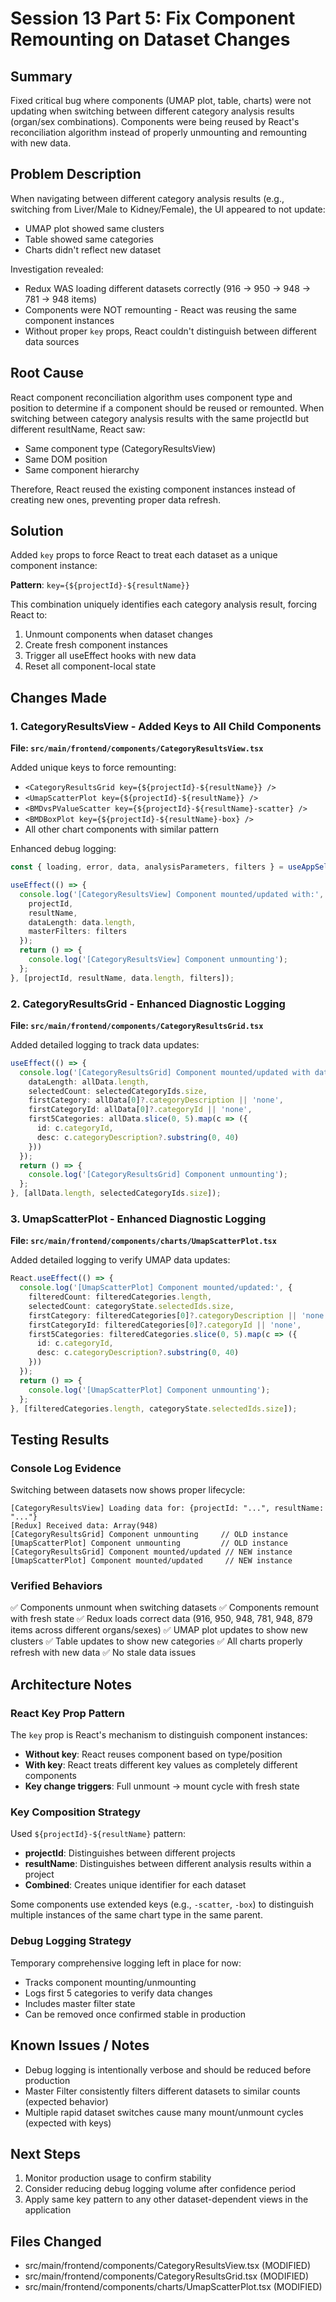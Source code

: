 # Session 13 Part 5: Fix Component Remounting on Dataset Changes

## Summary
Fixed critical bug where components (UMAP plot, table, charts) were not updating when switching between different category analysis results (organ/sex combinations). Components were being reused by React's reconciliation algorithm instead of properly unmounting and remounting with new data.

## Problem Description
When navigating between different category analysis results (e.g., switching from Liver/Male to Kidney/Female), the UI appeared to not update:
- UMAP plot showed same clusters
- Table showed same categories
- Charts didn't reflect new dataset

Investigation revealed:
- Redux WAS loading different datasets correctly (916 → 950 → 948 → 781 → 948 items)
- Components were NOT remounting - React was reusing the same component instances
- Without proper `key` props, React couldn't distinguish between different data sources

## Root Cause
React component reconciliation algorithm uses component type and position to determine if a component should be reused or remounted. When switching between category analysis results with the same projectId but different resultName, React saw:
- Same component type (CategoryResultsView)
- Same DOM position
- Same component hierarchy

Therefore, React reused the existing component instances instead of creating new ones, preventing proper data refresh.

## Solution
Added `key` props to force React to treat each dataset as a unique component instance:

**Pattern**: `key={${projectId}-${resultName}}`

This combination uniquely identifies each category analysis result, forcing React to:
1. Unmount components when dataset changes
2. Create fresh component instances
3. Trigger all useEffect hooks with new data
4. Reset all component-local state

## Changes Made

### 1. CategoryResultsView - Added Keys to All Child Components
**File: `src/main/frontend/components/CategoryResultsView.tsx`**

Added unique keys to force remounting:
- `<CategoryResultsGrid key={${projectId}-${resultName}} />`
- `<UmapScatterPlot key={${projectId}-${resultName}} />`
- `<BMDvsPValueScatter key={${projectId}-${resultName}-scatter} />`
- `<BMDBoxPlot key={${projectId}-${resultName}-box} />`
- All other chart components with similar pattern

Enhanced debug logging:
```typescript
const { loading, error, data, analysisParameters, filters } = useAppSelector(...);

useEffect(() => {
  console.log('[CategoryResultsView] Component mounted/updated with:', {
    projectId,
    resultName,
    dataLength: data.length,
    masterFilters: filters
  });
  return () => {
    console.log('[CategoryResultsView] Component unmounting');
  };
}, [projectId, resultName, data.length, filters]);
```

### 2. CategoryResultsGrid - Enhanced Diagnostic Logging
**File: `src/main/frontend/components/CategoryResultsGrid.tsx`**

Added detailed logging to track data updates:
```typescript
useEffect(() => {
  console.log('[CategoryResultsGrid] Component mounted/updated with data:', {
    dataLength: allData.length,
    selectedCount: selectedCategoryIds.size,
    firstCategory: allData[0]?.categoryDescription || 'none',
    firstCategoryId: allData[0]?.categoryId || 'none',
    first5Categories: allData.slice(0, 5).map(c => ({
      id: c.categoryId,
      desc: c.categoryDescription?.substring(0, 40)
    }))
  });
  return () => {
    console.log('[CategoryResultsGrid] Component unmounting');
  };
}, [allData.length, selectedCategoryIds.size]);
```

### 3. UmapScatterPlot - Enhanced Diagnostic Logging
**File: `src/main/frontend/components/charts/UmapScatterPlot.tsx`**

Added detailed logging to verify UMAP data updates:
```typescript
React.useEffect(() => {
  console.log('[UmapScatterPlot] Component mounted/updated:', {
    filteredCount: filteredCategories.length,
    selectedCount: categoryState.selectedIds.size,
    firstCategory: filteredCategories[0]?.categoryDescription || 'none',
    firstCategoryId: filteredCategories[0]?.categoryId || 'none',
    first5Categories: filteredCategories.slice(0, 5).map(c => ({
      id: c.categoryId,
      desc: c.categoryDescription?.substring(0, 40)
    }))
  });
  return () => {
    console.log('[UmapScatterPlot] Component unmounting');
  };
}, [filteredCategories.length, categoryState.selectedIds.size]);
```

## Testing Results

### Console Log Evidence
Switching between datasets now shows proper lifecycle:
```
[CategoryResultsView] Loading data for: {projectId: "...", resultName: "..."}
[Redux] Received data: Array(948)
[CategoryResultsGrid] Component unmounting     // OLD instance
[UmapScatterPlot] Component unmounting         // OLD instance
[CategoryResultsGrid] Component mounted/updated // NEW instance
[UmapScatterPlot] Component mounted/updated     // NEW instance
```

### Verified Behaviors
✅ Components unmount when switching datasets
✅ Components remount with fresh state
✅ Redux loads correct data (916, 950, 948, 781, 948, 879 items across different organs/sexes)
✅ UMAP plot updates to show new clusters
✅ Table updates to show new categories
✅ All charts properly refresh with new data
✅ No stale data issues

## Architecture Notes

### React Key Prop Pattern
The `key` prop is React's mechanism to distinguish component instances:
- **Without key**: React reuses component based on type/position
- **With key**: React treats different key values as completely different components
- **Key change triggers**: Full unmount → mount cycle with fresh state

### Key Composition Strategy
Used `${projectId}-${resultName}` pattern:
- **projectId**: Distinguishes between different projects
- **resultName**: Distinguishes between different analysis results within a project
- **Combined**: Creates unique identifier for each dataset

Some components use extended keys (e.g., `-scatter`, `-box`) to distinguish multiple instances of the same chart type in the same parent.

### Debug Logging Strategy
Temporary comprehensive logging left in place for now:
- Tracks component mounting/unmounting
- Logs first 5 categories to verify data changes
- Includes master filter state
- Can be removed once confirmed stable in production

## Known Issues / Notes
- Debug logging is intentionally verbose and should be reduced before production
- Master Filter consistently filters different datasets to similar counts (expected behavior)
- Multiple rapid dataset switches cause many mount/unmount cycles (expected with keys)

## Next Steps
1. Monitor production usage to confirm stability
2. Consider reducing debug logging volume after confidence period
3. Apply same key pattern to any other dataset-dependent views in the application

## Files Changed
- src/main/frontend/components/CategoryResultsView.tsx (MODIFIED)
- src/main/frontend/components/CategoryResultsGrid.tsx (MODIFIED)
- src/main/frontend/components/charts/UmapScatterPlot.tsx (MODIFIED)
